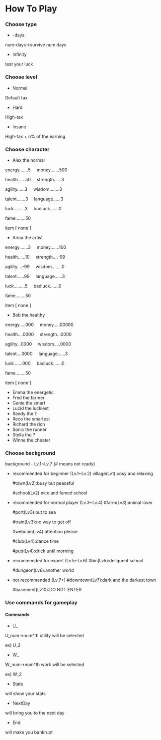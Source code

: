 # How To Play


### Choose type

+ -days

num-days->survive num days

+ Infinity

test your luck

### Choose level

+ Normal

Default tax

+ Hard

High-tax

+ Insane

High-tax + n% of the earning

### Choose character

+ Alex the normal

energy.......5 &nbsp;&nbsp;&nbsp; money.......500

health......50 &nbsp;&nbsp;&nbsp; strength......3

agility......3 &nbsp;&nbsp;&nbsp; wisdom........3

talent.......3 &nbsp;&nbsp;&nbsp; language......3

luck.........3 &nbsp;&nbsp;&nbsp; badluck.......0

fame........50   

item [ none ]

+ Arina the artist

energy.......3 &nbsp;&nbsp;&nbsp; money.......100

health......10 &nbsp;&nbsp;&nbsp; strength....-99

agility....-99 &nbsp;&nbsp;&nbsp; wisdom........0

talent......99 &nbsp;&nbsp;&nbsp; language......3

luck.........5 &nbsp;&nbsp;&nbsp; badluck.......0

fame........50   

item [ none ]

+ Bob the healthy

energy.....000 &nbsp;&nbsp;&nbsp; money.....00000

health....0000 &nbsp;&nbsp;&nbsp; strength...0000

agility...0000 &nbsp;&nbsp;&nbsp; wisdom.....0000

talent....0000 &nbsp;&nbsp;&nbsp; language......3

luck.......000 &nbsp;&nbsp;&nbsp; badluck.......0

fame........50   

item [ none ]

+ Emma the energetic
+ Fred the farmer
+ Genie the smart
+ Lucid the luckiest
+ Randy the ?
+ Reco the smartest
+ Richard the rich
+ Sonic the runner
+ Stella the ?
+ Winne the cheater

### Choose background

background - Lv.1~Lv.7 (# means not ready)

+ recommended for beginner (Lv.1~Lv.2)
    village(Lv1):cosy and relaxing

    #town(Lv2):busy but peaceful

    #school(Lv2):nice and famed school

+ recommended for normal player (Lv.3~Lv.4)
    #farm(Lv3):animal lover

    #port(Lv3):out to sea

    #train(Lv3):no way to get off

    #webcam(Lv4):attention please

    #club(Lv4):dance time

    #pub(Lv4):drick until morning

+ recommended for expert (Lv.5~Lv.6)
    #bin(Lv5):deliquent school

    #dungeon(Lv6):another world

+ not recommended (Lv.7+)
    #downtown(Lv7):dark and the darkest town

    #basement(Lv10):DO NOT ENTER



### Use commands for gameplay

#### Commands
+ U_

U_num->num^th utility will be selected

ex) U_2

+ W_

W_num->num^th work will be selected

ex) W_2

+ Stats

will show your stats

+ NextDay

will bring you to the next day

+ End

will make you bankrupt

